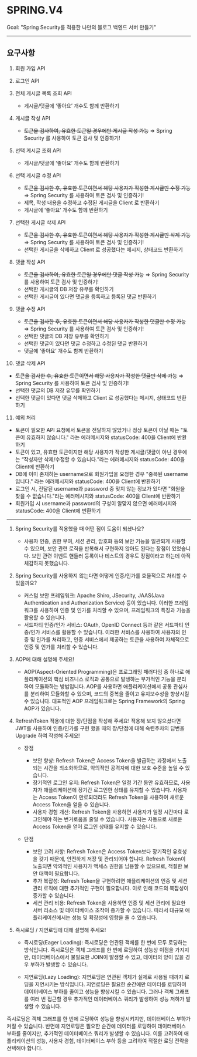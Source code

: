 # SPRING.V4
Goal:  "Spring Security를 적용한 나만의 블로그 백엔드 서버 만들기"

---

## 요구사항

1. 회원 가입 API
    
2. 로그인 API
       
3. 전체 게시글 목록 조회 API
   - 게시글/댓글에 ‘좋아요’ 개수도 함께 반환하기

4. 게시글 작성 API
   - ~~토큰을 검사하여, 유효한 토큰일 경우에만 게시글 작성 가능~~  ⇒ Spring Security 를 사용하여 토큰 검사 및 인증하기!
   
5. 선택 게시글 조회 API
   - 게시글/댓글에 ‘좋아요’ 개수도 함께 반환하기
   
6. 선택 게시글 수정 API
   - ~~토큰을 검사한 후, 유효한 토큰이면서 해당 사용자가 작성한 게시글만 수정 가능~~  ⇒ Spring Security 를 사용하여 토큰 검사 및 인증하기!
   - 제목, 작성 내용을 수정하고 수정된 게시글을 Client 로 반환하기
   - 게시글에 ‘좋아요’ 개수도 함께 반환하기
   
7. 선택한 게시글 삭제 API
   - ~~토큰을 검사한 후, 유효한 토큰이면서 해당 사용자가 작성한 게시글만 삭제 가능~~  ⇒ Spring Security 를 사용하여 토큰 검사 및 인증하기!
   - 선택한 게시글을 삭제하고 Client 로 성공했다는 메시지, 상태코드 반환하기
   
8. 댓글 작성 API
   - ~~토큰을 검사하여, 유효한 토큰일 경우에만 댓글 작성 가능~~  ⇒ Spring Security 를 사용하여 토큰 검사 및 인증하기!
   - 선택한 게시글의 DB 저장 유무를 확인하기
   - 선택한 게시글이 있다면 댓글을 등록하고 등록된 댓글 반환하기
   
9. 댓글 수정 API
   - ~~토큰을 검사한 후, 유효한 토큰이면서 해당 사용자가 작성한 댓글만 수정 가능~~  ⇒ Spring Security 를 사용하여 토큰 검사 및 인증하기!
   - 선택한 댓글의 DB 저장 유무를 확인하기
   - 선택한 댓글이 있다면 댓글 수정하고 수정된 댓글 반환하기
   - 댓글에 ‘좋아요’ 개수도 함께 반환하기
   
10. 댓글 삭제 API
   - ~~토큰을 검사한 후, 유효한 토큰이면서 해당 사용자가 작성한 댓글만 삭제 가능~~  ⇒ Spring Security 를 사용하여 토큰 검사 및 인증하기!
   - 선택한 댓글의 DB 저장 유무를 확인하기
   - 선택한 댓글이 있다면 댓글 삭제하고 Client 로 성공했다는 메시지, 상태코드 반환하기

11. 예외 처리
   - 토큰이 필요한 API 요청에서 토큰을 전달하지 않았거나 정상 토큰이 아닐 때는 "토큰이 유효하지 않습니다." 라는 에러메시지와 statusCode: 400을 Client에 반환하기
   - 토큰이 있고, 유효한 토큰이지만 해당 사용자가 작성한 게시글/댓글이 아닌 경우에는 “작성자만 삭제/수정할 수 있습니다.”라는 에러메시지와 statusCode: 400을 Client에 반환하기
   - DB에 이미 존재하는 username으로 회원가입을 요청한 경우 "중복된 username 입니다." 라는 에러메시지와 statusCode: 400을 Client에 반환하기
   - 로그인 시, 전달된 username과 password 중 맞지 않는 정보가 있다면 "회원을 찾을 수 없습니다."라는 에러메시지와 statusCode: 400을 Client에 반환하기
   - 회원가입 시 username과 password의 구성이 알맞지 않으면 에러메시지와 statusCode: 400을 Client에 반환하기

[//]: # (---)

[//]: # (## Use Case & ERD & API 명세서)

[//]: # ()
[//]: # (   [Notion 바로가기]&#40;&#41;)

---

1. Spring Security를 적용했을 때 어떤 점이 도움이 되셨나요?
   - 사용자 인증, 권한 부여, 세션 관리, 암호화 등의 보안 기능을 일관되게 사용할 수 있으며, 보안 관련 로직을 반복해서 구현하지 않아도 된다는 장점이 있었습니다. 보안 관련 이벤트 핸들러 등록이나 테스트의 경우도 장점이라고 하는데 아직 체감하지 못했습니다.
   
2. Spring Security를 사용하지 않는다면 어떻게 인증/인가를 효율적으로 처리할 수 있을까요?
   - 커스텀 보안 프레임워크: Apache Shiro, JSecurity, JAAS(Java Authentication and Authorization Service) 등이 있습니다. 이러한 프레임워크를 사용하여 인증 및 인가를 처리할 수 있으며, 프레임워크의 특징과 기능을 활용할 수 있습니다.
   - 서드파티 인증/인가 서비스: OAuth, OpenID Connect 등과 같은 서드파티 인증/인가 서비스를 활용할 수 있습니다. 이러한 서비스를 사용하여 사용자의 인증 및 인가를 처리하고, 인증 서비스에서 제공하는 토큰을 사용하여 자체적으로 인증 및 인가를 처리할 수 있습니다.
   
3. AOP에 대해 설명해 주세요!
   - AOP(Aspect-Oriented Programming)은 프로그래밍 패러다임 중 하나로 애플리케이션의 핵심 비즈니스 로직과 공통으로 발생하는 부가적인 기능을 분리하여 모듈화하는 방법입니다. AOP를 사용하면 애플리케이션에서 공통 관심사를 분리하여 모듈화할 수 있으며, 코드의 중복을 줄이고 유지보수성을 향상시킬 수 있습니다. 대표적인 AOP 프레임워크로는 Spring Framework의 Spring AOP가 있습니다.
   
4. RefreshToken 적용에 대한 장/단점을 작성해 주세요! 적용해 보지 않으셨다면 JWT를 사용하여 인증/인가를 구현 했을 때의 장/단점에 대해 숙련주차의 답변을 Upgrade 하여 작성해 주세요!

   - 장점
     - 보안 향상: Refresh Token은 Access Token을 발급하는 과정에서 노출되는 시간을 최소화하므로, 악의적인 공격자에 대한 보호 수준을 높일 수 있습니다.
     - 장기적인 로그인 유지: Refresh Token은 일정 기간 동안 유효하므로, 사용자가 애플리케이션에 장기간 로그인한 상태를 유지할 수 있습니다. 사용자는 Access Token이 만료되더라도 Refresh Token을 사용하여 새로운 Access Token을 얻을 수 있습니다.
     - 사용자 경험 개선: Refresh Token을 사용하면 사용자가 일정 시간마다 로그인해야 하는 번거로움을 줄일 수 있습니다. 사용자는 자동으로 새로운 Access Token을 얻어 로그인 상태를 유지할 수 있습니다.
   
   - 단점
     - 보안 고려 사항: Refresh Token은 Access Token보다 장기적인 유효성을 갖기 때문에, 안전하게 저장 및 관리되어야 합니다. Refresh Token이 노출되면 악의적인 사용자가 액세스 권한을 남용할 수 있으므로, 적절한 보안 대책이 필요합니다.
     - 추가 복잡성: Refresh Token을 구현하려면 애플리케이션의 인증 및 세션 관리 로직에 대한 추가적인 구현이 필요합니다. 이로 인해 코드의 복잡성이 증가할 수 있습니다.
     - 세션 관리 비용: Refresh Token을 사용하면 인증 및 세션 관리에 필요한 서버 리소스 및 데이터베이스 조작이 증가할 수 있습니다. 따라서 대규모 애플리케이션에서는 성능 및 확장성에 영향을 줄 수 있습니다.
   
5. 즉시로딩 / 지연로딩에 대해 설명해 주세요!

   - 즉시로딩(Eager Loading):
   즉시로딩은 연관된 객체를 한 번에 모두 로딩하는 방식입니다. 즉시로딩은 객체 그래프를 한 번에 로딩하여 성능상 이점을 가지지만, 데이터베이스에서 불필요한 JOIN이 발생할 수 있고, 데이터의 양이 많을 경우 부하가 발생할 수 있습니다.

   - 지연로딩(Lazy Loading):
   지연로딩은 연관된 객체가 실제로 사용될 때까지 로딩을 지연시키는 방식입니다. 지연로딩은 필요한 순간에만 데이터를 로딩하여 데이터베이스 부하를 줄이고 성능을 향상시킬 수 있습니다. 그러나 객체 그래프를 여러 번 접근할 경우 추가적인 데이터베이스 쿼리가 발생하여 성능 저하가 발생할 수 있습니다.

즉시로딩은 객체 그래프를 한 번에 로딩하여 성능을 향상시키지만, 데이터베이스 부하가 커질 수 있습니다. 반면에 지연로딩은 필요한 순간에 데이터를 로딩하여 데이터베이스 부하를 줄이지만, 추가적인 데이터베이스 쿼리가 발생할 수 있습니다. 이를 고려하여 애플리케이션의 성능, 사용자 경험, 데이터베이스 부하 등을 고려하여 적절한 로딩 전략을 선택해야 합니다.
